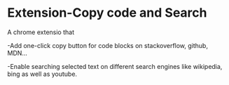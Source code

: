 # Extension-Copy code and Search
A chrome extensio that

-Add one-click copy button for code blocks on stackoverflow, github, MDN...

-Enable searching selected text on different search engines like wikipedia, bing as well as youtube.
